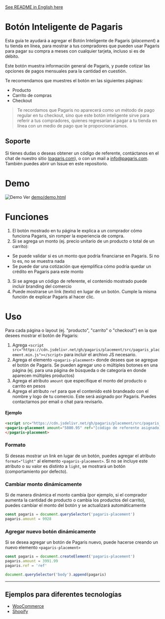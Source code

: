 [See README in English here](README.en.md)

# Botón Inteligente de Pagaris

Esta guía te ayudará a agregar el Botón Inteligente de Pagaris (_placement_) a tu tienda en línea, para mostrar a tus compradores que pueden usar Pagaris para pagar su compra a meses con cualquier tarjeta, incluso si es de débito.

Este botón muestra información general de Pagaris, y puede cotizar las opciones de pagos mensuales para la cantidad en cuestión.

Te recomendamos que muestres el botón en las siguientes páginas:

- Producto
- Carrito de compras
- Checkout

> Te recordamos que Pagaris no aparecerá como un método de pago regular en tu checkout, sino que este botón inteligente sirve para referir a tus compradores, quienes regresarían a pagar a tu tienda en línea con un medio de pago que le proporcionaríamos.

## Soporte

Si tienes dudas o deseas obtener un código de referente, contáctanos en el chat de nuestro sitio ([pagaris.com](https://pagaris.com)), o con un mail a info@pagaris.com. También puedes abrir un Issue en este repositorio.

# Demo

![Demo](demo/demo.gif)
Ver [demo/demo.html](demo/demo.html)

# Funciones

1. El botón mostrado en tu página le explica a un comprador cómo funciona Pagaris, sin romper la experiencia de compra.
2. Si se agrega un monto (ej. precio unitario de un producto o total de un carrito):
  - Se puede validar si es un monto que podría financiarse en Pagaris. Si no lo es, no se muestra nada
  - Se puede dar una cotización que ejemplifica cómo podría quedar un crédito en Pagaris para este monto
3. Si se agrega un código de referente, el contenido mostrado puede incluir branding del comercio
4. Puede mostrarse un link (texto) en lugar de un botón. Cumple la misma función de explicar Pagaris al hacer clic.

# Uso

Para cada página o layout (ej. "producto", "carrito" o "checkout") en la que desees mostrar el botón de Pagaris:

1. Agrega `<script src="https://cdn.jsdelivr.net/gh/pagaris/placement/src/pagaris_placement.min.js"></script>` para incluir el archivo JS necesario.
2. Agrega el elemento `<pagaris-placement>` donde desees que se agregue el botón de Pagaris. Se pueden agregar uno o múltiples botones en una página (ej. para una página de búsqueda o de categoría en donde aparecen múltiples productos)
3. Agrega el atributo `amount` que especifique el monto del producto o carrito en pesos
4. Agrega el atributo `ref` para que el contenido esté brandeado con el nombre y logo de tu comercio. Este será asignado por Pagaris. Puedes contactarnos por email o chat para revisarlo.

#### Ejemplo

```html
<script src="https://cdn.jsdelivr.net/gh/pagaris/placement/src/pagaris_placement.min.js" defer></script>
<pagaris-placement amount="5800.95" ref="[código de referente asignado]">
</pagaris-placement>
```

### Formato

Si deseas mostrar un link en lugar de un botón, puedes agregar el atributo `format="light"` al elemento `<pagaris-placement>`. Si no se incluye este atributo o su valor es distinto a `light`, se mostrará un botón (comportamiento por defecto).

### Cambiar monto dinámicamente

Si de manera dinámica el monto cambia (por ejemplo, si el comprador aumenta la cantidad de producto o cambia los productos del carrito), puedes cambiar el monto del botón y se actualizará automáticamente

```js
const pagaris = document.querySelector('pagaris-placement')
pagaris.amount = 9928
```

### Agregar nuevo botón dinámicamente

Si se desea agregar un botón de Pagaris nuevo, puede hacerse creando un nuevo elemento `<pagaris-placement>`

```js
const pagaris = document.createElement('pagaris-placement')
pagaris.amount = 3991.99
pagaris.ref = 'ref'

document.querySelector('body').append(pagaris)
```

---

## Ejemplos para diferentes tecnologías

- [WooCommerce](https://github.com/pagaris/placement/wiki/Woocommerce)
- [Shopify](https://github.com/pagaris/placement/wiki/Shopify)
